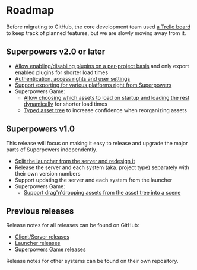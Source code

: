# Roadmap

Before migrating to GitHub, the core development team used [a Trello board](https://trello.com/b/eQUeNKrq/superpowers) to keep track of planned features, but we are slowly moving away from it.

## Superpowers v2.0 or later

 * [Allow enabling/disabling plugins on a per-project basis](https://github.com/superpowers/superpowers/issues/73) and only export enabled plugins for shorter load times
 * [Authentication, access rights and user settings](https://github.com/superpowers/superpowers/issues/55)
 * [Support exporting for various platforms right from Superpowers](https://github.com/superpowers/superpowers/issues/35)
 * Superpowers Game:
   * [Allow choosing which assets to load on startup and loading the rest dynamically](https://github.com/superpowers/superpowers-game/issues/33) for shorter load times
   * [Typed asset tree](https://github.com/superpowers/superpowers-game/issues/35) to increase confidence when reorganizing assets

## Superpowers v1.0

This release will focus on making it easy to release and upgrade the major parts of Superpowers independently.

 * [Split the launcher from the server and redesign it](https://trello.com/c/IVEnTXCe/701-redesign-launcher)
 * Release the server and each system (aka. project type) separately with their own version numbers
 * Support updating the server and each system from the launcher
 * Superpowers Game:
   * [Support drag'n'dropping assets from the asset tree into a scene](https://github.com/superpowers/superpowers-game/issues/30)

## Previous releases

Release notes for all releases can be found on GitHub:

  * [Client/Server releases](https://github.com/superpowers/superpowers/releases)
  * [Launcher releases](https://github.com/superpowers/superpowers-launcher/releases)
  * [Superpowers Game releases](https://github.com/superpowers/superpowers-game/releases)

Release notes for other systems can be found on their own repository.
